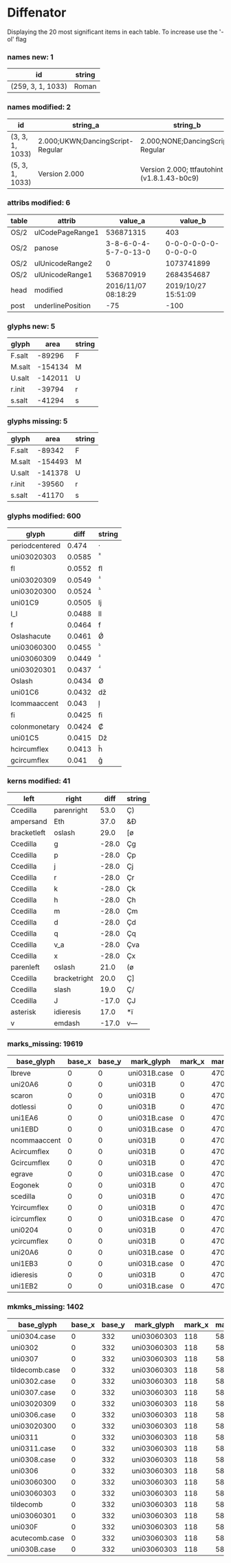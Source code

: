 # Diffenator

Displaying the 20 most significant items in each table. To increase use the '-ol' flag


### names new: 1

id | string
--- | --- | 
(259, 3, 1, 1033) | Roman

### names modified: 2

id | string_a | string_b
--- | --- | --- | 
(3, 3, 1, 1033) | 2.000;UKWN;DancingScript-Regular | 2.000;NONE;DancingScript-Regular
(5, 3, 1, 1033) | Version 2.000 | Version 2.000; ttfautohint (v1.8.1.43-b0c9)

### attribs modified: 6

table | attrib | value_a | value_b
--- | --- | --- | --- | 
OS/2 | ulCodePageRange1 | 536871315 | 403
OS/2 | panose | 3-8-6-0-4-5-7-0-13-0 | 0-0-0-0-0-0-0-0-0-0
OS/2 | ulUnicodeRange2 | 0 | 1073741899
OS/2 | ulUnicodeRange1 | 536870919 | 2684354687
head | modified | 2016/11/07 08:18:29 | 2019/10/27 15:51:09
post | underlinePosition | -75 | -100

### glyphs new: 5

glyph | area | string
--- | --- | --- | 
F.salt | -89296 | F
M.salt | -154134 | M
U.salt | -142011 | U
r.init | -39794 | r
s.salt | -41294 | s

### glyphs missing: 5

glyph | area | string
--- | --- | --- | 
F.salt | -89342 | F
M.salt | -154493 | M
U.salt | -141378 | U
r.init | -39560 | r
s.salt | -41170 | s

### glyphs modified: 600

glyph | diff | string
--- | --- | --- | 
periodcentered | 0.474 | ·
uni03020303 | 0.0585 | ̂̃
fl | 0.0552 | ﬂ
uni03020309 | 0.0549 | ̂̉
uni03020300 | 0.0524 | ̂̀
uni01C9 | 0.0505 | ǉ
l_l | 0.0488 | ll
f | 0.0464 | f
Oslashacute | 0.0461 | Ǿ
uni03060300 | 0.0455 | ̆̀
uni03060309 | 0.0449 | ̆̉
uni03020301 | 0.0437 | ̂́
Oslash | 0.0434 | Ø
uni01C6 | 0.0432 | ǆ
lcommaaccent | 0.043 | ļ
fi | 0.0425 | ﬁ
colonmonetary | 0.0424 | ₡
uni01C5 | 0.0415 | ǅ
hcircumflex | 0.0413 | ĥ
gcircumflex | 0.041 | ĝ

### kerns modified: 41

left | right | diff | string
--- | --- | --- | --- | 
Ccedilla | parenright | 53.0 | Ç)
ampersand | Eth | 37.0 | &Ð
bracketleft | oslash | 29.0 | [ø
Ccedilla | g | -28.0 | Çg
Ccedilla | p | -28.0 | Çp
Ccedilla | j | -28.0 | Çj
Ccedilla | r | -28.0 | Çr
Ccedilla | k | -28.0 | Çk
Ccedilla | h | -28.0 | Çh
Ccedilla | m | -28.0 | Çm
Ccedilla | d | -28.0 | Çd
Ccedilla | q | -28.0 | Çq
Ccedilla | v_a | -28.0 | Çva
Ccedilla | x | -28.0 | Çx
parenleft | oslash | 21.0 | (ø
Ccedilla | bracketright | 20.0 | Ç]
Ccedilla | slash | 19.0 | Ç/
Ccedilla | J | -17.0 | ÇJ
asterisk | idieresis | 17.0 | *ï
v | emdash | -17.0 | v—

### marks_missing: 19619

base_glyph | base_x | base_y | mark_glyph | mark_x | mark_y
--- | --- | --- | --- | --- | --- | 
Ibreve | 0 | 0 | uni031B.case | 0 | 470
uni20A6 | 0 | 0 | uni031B | 0 | 470
scaron | 0 | 0 | uni031B | 0 | 470
dotlessi | 0 | 0 | uni031B | 0 | 470
uni1EA6 | 0 | 0 | uni031B.case | 0 | 470
uni1EBD | 0 | 0 | uni031B.case | 0 | 470
ncommaaccent | 0 | 0 | uni031B | 0 | 470
Acircumflex | 0 | 0 | uni031B | 0 | 470
Gcircumflex | 0 | 0 | uni031B | 0 | 470
egrave | 0 | 0 | uni031B.case | 0 | 470
Eogonek | 0 | 0 | uni031B | 0 | 470
scedilla | 0 | 0 | uni031B | 0 | 470
Ycircumflex | 0 | 0 | uni031B | 0 | 470
icircumflex | 0 | 0 | uni031B.case | 0 | 470
uni0204 | 0 | 0 | uni031B | 0 | 470
ycircumflex | 0 | 0 | uni031B | 0 | 470
uni20A6 | 0 | 0 | uni031B.case | 0 | 470
uni1EB3 | 0 | 0 | uni031B.case | 0 | 470
idieresis | 0 | 0 | uni031B | 0 | 470
uni1EB2 | 0 | 0 | uni031B.case | 0 | 470

### mkmks_missing: 1402

base_glyph | base_x | base_y | mark_glyph | mark_x | mark_y
--- | --- | --- | --- | --- | --- | 
uni0304.case | 0 | 332 | uni03060303 | 118 | 585
uni0302 | 0 | 332 | uni03060303 | 118 | 585
uni0307 | 0 | 332 | uni03060303 | 118 | 585
tildecomb.case | 0 | 332 | uni03060303 | 118 | 585
uni0302.case | 0 | 332 | uni03060303 | 118 | 585
uni0307.case | 0 | 332 | uni03060303 | 118 | 585
uni03020309 | 0 | 332 | uni03060303 | 118 | 585
uni0306.case | 0 | 332 | uni03060303 | 118 | 585
uni03020300 | 0 | 332 | uni03060303 | 118 | 585
uni0311 | 0 | 332 | uni03060303 | 118 | 585
uni0311.case | 0 | 332 | uni03060303 | 118 | 585
uni0308.case | 0 | 332 | uni03060303 | 118 | 585
uni0306 | 0 | 332 | uni03060303 | 118 | 585
uni03060300 | 0 | 332 | uni03060303 | 118 | 585
uni03060303 | 0 | 332 | uni03060303 | 118 | 585
tildecomb | 0 | 332 | uni03060303 | 118 | 585
uni03060301 | 0 | 332 | uni03060303 | 118 | 585
uni030F | 0 | 332 | uni03060303 | 118 | 585
acutecomb.case | 0 | 332 | uni03060303 | 118 | 585
uni030B.case | 0 | 332 | uni03060303 | 118 | 585